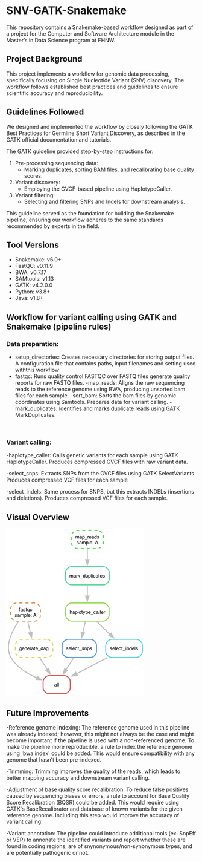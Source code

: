 # SNV-GATK-Snakemake
This repository contains a Snakemake-based workflow designed as part of a project for the Computer and Software Architecture module in the Master’s in Data Science program at FHNW.

## Project Background
This project implements a workflow for genomic data processing, specifically focusing on Single Nucleotide Variant (SNV) discovery. The workflow follows established best practices and guidelines to ensure scientific accuracy and reproducibility.

## Guidelines Followed

We designed and implemented the workflow by closely following the GATK Best Practices for Germline Short Variant Discovery, as described in the GATK official documentation and tutorials.

The GATK guideline provided step-by-step instructions for:
1. Pre-processing sequencing data:
    -  Marking duplicates, sorting BAM files, and recalibrating base quality scores.
2. Variant discovery:
    - Employing the GVCF-based pipeline using HaplotypeCaller.
3. Variant filtering:
    - Selecting and filtering SNPs and Indels for downstream analysis.

This guideline served as the foundation for building the Snakemake pipeline, ensuring our workflow adheres to the same standards recommended by experts in the field.
 
## Tool Versions
- Snakemake: v6.0+
- FastQC: v0.11.9
- BWA: v0.7.17
- SAMtools: v1.13
- GATK: v4.2.0.0
- Python: v3.8+
- Java: v1.8+

## Workflow for variant calling using GATK and Snakemake (pipeline rules)

### Data preparation: ​

- setup_directories: Creates necessary directories for storing output files.
    A configuration file that contains paths, input filenames and setting used withthis workflow
- fastqc: 
    Runs quality control FASTQC over FASTQ files​  generate quality reports for raw FASTQ files.
-map_reads: 
    Aligns the raw sequencing reads to the reference genome using BWA, producing unsorted bam files for each sample. 
-sort_bam: 
    Sorts the bam files by genomic coordinates using Samtools. Prepares data for variant calling. 
-mark_duplicates: 
    Identifies and marks duplicate reads using GATK MarkDuplicates. 


​
### Variant calling: ​

-haplotype_caller: 
    Calls genetic variants for each sample using GATK HaplotypeCaller. Produces compressed GVCF files with raw variant data. 

-select_snps: 
    Extracts SNPs from the GVCF files using GATK SelectVariants. Produces compressed VCF files for each sample

-select_indels: 
    Same process for SNPS, but this extracts INDELs (insertions and deletions). Produces compressed VCF files for each sample.  ​
    


## Visual Overview
![workflow_figure](dag/A_workflow.png)



## Future Improvements

-Reference genome indexing: 
   The reference genome used in this pipeline was already indexed; however, this might not always be the case and might become important if the pipeline is used with a non-referenced genome. To make the pipeline more reproducible, a rule to index the reference genome using 'bwa index' could be added. This would ensure compatibility with any genome that hasn’t been pre-indexed.

-Trimming:
    Trimming improves the quality of the reads, which leads to better mapping accuracy and downstream variant calling.

-Adjustment of base quality score recalibration:
    To reduce false positives caused by sequencing biases or errors, a rule to account for Base Quality Score Recalibration (BQSR) could be added. This would require using GATK's BaseRecalibrator and database of known variants for the given reference genome. Including this step would improve the accuracy of variant calling. 

-Variant annotation: 
    The pipeline could introduce additional tools (ex. SnpEff or VEP) to annonate the identified variants and report whether these are found in coding regions, are of snynonymous/non-synonymous types, and are potentially pathogenic or not. 



